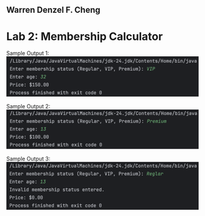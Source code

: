 ## Warren Denzel F. Cheng

# Lab 2: Membership Calculator

Sample Output 1: <br>
![img.png](img.png)

Sample Output 2: <br>
![img_1.png](img_1.png)

Sample Output 3: <br>
![img_2.png](img_2.png)